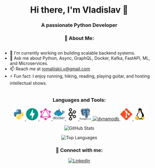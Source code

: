 <h1 align="center">Hi there, I'm Vladislav 👋</h1>
<h3 align="center">A passionate Python Developer</h3>


<h3 align="center">🚀 About Me:</h3>
<div align="center">
    <ul style="text-align: left; display: inline-block;">
        <li>🔭 I'm currently working on building scalable backend systems.</li>
        <li>💬 Ask me about Python, Async, GraphQL, Docker, Kafka, FastAPI, ML, and Microservices.</li>
        <li>📫 Reach me at <a href="mailto:romaliiskii.v@gmail.com">romaliiskii.v@gmail.com</a></li>
        <li>⚡ Fun fact: I enjoy running, hiking, reading, playing guitar, and hosting intellectual shows.</li>
    </ul>
</div>




<h3 align="center">Languages and Tools:</h3>
<p align="center"> 
    <a href="https://www.python.org" target="_blank" rel="noreferrer"> 
        <img src="https://raw.githubusercontent.com/devicons/devicon/master/icons/python/python-original.svg" alt="python" width="40" height="40"/> 
    </a>
    <a href="https://fastapi.tiangolo.com/" target="_blank" rel="noreferrer"> 
        <img src="https://raw.githubusercontent.com/devicons/devicon/master/icons/fastapi/fastapi-original.svg" alt="fastapi" width="40" height="40"/> 
    </a> 
    <a href="https://graphql.org/" target="_blank" rel="noreferrer"> 
        <img src="https://raw.githubusercontent.com/devicons/devicon/master/icons/graphql/graphql-plain.svg" alt="graphql" width="40" height="40"/> 
    </a>
    <a href="https://www.docker.com/" target="_blank" rel="noreferrer"> 
        <img src="https://raw.githubusercontent.com/devicons/devicon/master/icons/docker/docker-original-wordmark.svg" alt="docker" width="40" height="40"/> 
    </a>
    <a href="https://kafka.apache.org/" target="_blank" rel="noreferrer"> 
        <img src="https://raw.githubusercontent.com/devicons/devicon/master/icons/apachekafka/apachekafka-original.svg" alt="kafka" width="40" height="40"/> 
    </a>
    <a href="https://www.postgresql.org/" target="_blank" rel="noreferrer"> 
        <img src="https://raw.githubusercontent.com/devicons/devicon/master/icons/postgresql/postgresql-original-wordmark.svg" alt="postgresql" width="40" height="40"/> 
    </a> 
    <a href="https://aws.amazon.com/dynamodb/" target="_blank" rel="noreferrer"> 
        <img src="https://cdn.worldvectorlogo.com/logos/aws-dynamodb.svg" alt="dynamodb" width="40" height="40"/> 
    </a>
    <a href="https://git-scm.com/" target="_blank" rel="noreferrer"> 
        <img src="https://raw.githubusercontent.com/devicons/devicon/master/icons/git/git-original.svg" alt="git" width="40" height="40"/> 
    </a>
    <a href="https://www.linux.org/" target="_blank" rel="noreferrer"> 
        <img src="https://raw.githubusercontent.com/devicons/devicon/master/icons/linux/linux-original.svg" alt="linux" width="40" height="40"/> 
    </a>
</p>

<p align="center">
    <img src="https://github-readme-stats.vercel.app/api?username=romanvlad95&show_icons=true&theme=tokyonight" alt="GitHub Stats" />
</p>

<p align="center">
    <img src="https://github-readme-stats.vercel.app/api/top-langs/?username=romanvlad95&layout=compact&theme=tokyonight" alt="Top Languages" />
</p>


<h3 align="center">📣 Connect with me:</h3>
<p align="center">
    <a href="https://www.linkedin.com/in/vromaliysky" target="_blank">
        <img src="https://cdn.jsdelivr.net/gh/devicons/devicon/icons/linkedin/linkedin-original.svg" alt="LinkedIn" width="40" height="40"/>
    </a>
</p>

